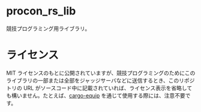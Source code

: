 # procon_rs_lib

競技プログラミング用ライブラリ。

# ライセンス

MIT ライセンスのもとに公開されていますが、競技プログラミングのためにこのライブラリの一部または全部をジャッジサーバなどに送信するとき、このリポジトリの URL がソースコード中に記載されていれば、ライセンス表示を省略しても構いません。たとえば、[cargo-equip](https://github.com/qryxip/cargo-equip) を通じて使用する際には、注意不要です。